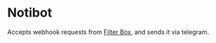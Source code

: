 # Notibot

Accepts webhook requests from [Filter Box](http://filterbox.catchingnow.com/Webhook_%E5%8A%9F%E8%83%BD%E6%8C%87%E5%8D%97.html), and sends it via telegram.